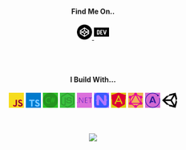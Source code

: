<h4 align="center">Find Me On..</h4>
<p align="center">
  <a href="https://codepen.io/brookesb91" title="Codepen">
    <img alt="Codepen" width="30px" src="https://raw.githubusercontent.com/brookesb91/brookesb91/master/images/codepen.svg">
  </a>

  <a href="https://dev.to/brookesb91" title="Dev.to">
    <img alt="Codepen" width="30px" src="https://raw.githubusercontent.com/brookesb91/brookesb91/master/images/dev-dot-to.svg">
  </a>
</p>
<br />
<br />

<h4 align="center">I Build With...</h4>
<p align="center">
  <span>
    <img alt="JavaScript" style="filter: invert(92%) sepia(85%) saturate(3626%) hue-rotate(338deg) brightness(99%) contrast(95%);" width="30px" src="https://raw.githubusercontent.com/brookesb91/brookesb91/master/images/javascript.svg">
  </span>

  <span>
    <img alt="Typescript" style="filter: invert(28%) sepia(85%) saturate(1372%) hue-rotate(181deg) brightness(106%) contrast(101%);" width="30px" src="https://raw.githubusercontent.com/brookesb91/brookesb91/master/images/typescript.svg">
  </span>

  <span>
    <img alt="CSharp" style="filter: invert(43%) sepia(12%) saturate(3365%) hue-rotate(71deg) brightness(101%) contrast(90%);" width="30px" src="https://raw.githubusercontent.com/brookesb91/brookesb91/master/images/csharp.svg">
  </span>

  <span>
    <img alt="NodeJS" style="filter: invert(44%) sepia(79%) saturate(455%) hue-rotate(72deg) brightness(94%) contrast(90%);" width="30px" src="https://raw.githubusercontent.com/brookesb91/brookesb91/master/images/node-dot-js.svg">
  </span>

  <span>
    <img alt="DotNet" style="filter: invert(23%) sepia(24%) saturate(4412%) hue-rotate(248deg) brightness(87%) contrast(97%);" width="30px" src="https://raw.githubusercontent.com/brookesb91/brookesb91/master/images/dot-net.svg">
  </span>

  <span>
    <img alt="NativeScript" style="filter: invert(31%) sepia(93%) saturate(4466%) hue-rotate(229deg) brightness(103%) contrast(101%);" width="30px" src="https://raw.githubusercontent.com/brookesb91/brookesb91/master/images/nativescript.svg">
  </span>

  <span>
    <img alt="Angular" width="30px" style="filter: invert(14%) sepia(100%) saturate(7457%) hue-rotate(342deg) brightness(85%) contrast(104%);" src="https://raw.githubusercontent.com/brookesb91/brookesb91/master/images/angular.svg">
  </span>

  <span>
    <img alt="GraphQL" style="filter: invert(15%) sepia(73%) saturate(6707%) hue-rotate(310deg) brightness(90%) contrast(108%);" width="30px" src="https://raw.githubusercontent.com/brookesb91/brookesb91/master/images/graphql.svg">
  </span>

  <span>
    <img alt="Apollo GraphQL" style="filter: invert(18%) sepia(46%) saturate(3393%) hue-rotate(240deg) brightness(79%) contrast(111%);" width="30px" src="https://raw.githubusercontent.com/brookesb91/brookesb91/master/images/apollographql.svg">
  </span>

  <span>
    <img alt="Unity"  width="30px" src="https://raw.githubusercontent.com/brookesb91/brookesb91/master/images/unity.svg">
  </span>
</p>
<br/>
<p align="center">
  <img align="center" src="https://github-readme-stats.vercel.app/api/top-langs/?username=brookesb91&bg_color=001021&text_color=ffffff&title_color=10c15c"/>
</p>

